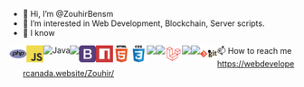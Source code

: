 - 👋 Hi, I’m @ZouhirBensm
- 👀 I’m interested in Web Development, Blockchain, Server scripts.
- 🌱 I know

<img align="left" alt="JavaScript" width="30px" src="https://raw.githubusercontent.com/github/explore/ccc16358ac4530c6a69b1b80c7223cd2744dea83/topics/php/php.png"/>
<img align="left" alt="JavaScript" width="30px" src="https://raw.githubusercontent.com/github/explore/80688e429a7d4ef2fca1e82350fe8e3517d3494d/topics/javascript/javascript.png"/>
<img align="left" alt="Java" src="https://img.shields.io/badge/Java-ED8B00?style=for-the-badge&logo=java&logoColor=white" />

<img align="left" src="https://img.shields.io/badge/jQuery-0769AD?style=for-the-badge&logo=jquery&logoColor=white" />
<img align="left" width="30px" src="https://raw.githubusercontent.com/github/explore/80688e429a7d4ef2fca1e82350fe8e3517d3494d/topics/bootstrap/bootstrap.png" />

<img align="left" width="30px" src="https://raw.githubusercontent.com/github/explore/80688e429a7d4ef2fca1e82350fe8e3517d3494d/topics/npm/npm.png" />


<img align="left" width="30px" src="https://raw.githubusercontent.com/github/explore/80688e429a7d4ef2fca1e82350fe8e3517d3494d/topics/html/html.png" />

<img align="left" width="30px" src="https://raw.githubusercontent.com/github/explore/80688e429a7d4ef2fca1e82350fe8e3517d3494d/topics/css/css.png" />



<img align="left" src="https://img.shields.io/badge/Node.js-43853D?style=for-the-badge&logo=node.js&logoColor=white" />
<img align="left" src="https://img.shields.io/badge/Express.js-000000?style=for-the-badge&logo=express&logoColor=white" />
<img align="left" width="30px" src="https://raw.githubusercontent.com/github/explore/56a826d05cf762b2b50ecbe7d492a839b04f3fbf/topics/laravel/laravel.png" />


<img align="left" src="https://img.shields.io/badge/Microsoft_SQL_Server-CC2927?style=for-the-badge&logo=microsoft-sql-server&logoColor=white" />
<img align="left" src="https://img.shields.io/badge/MongoDB-4EA94B?style=for-the-badge&logo=mongodb&logoColor=white" />

<img align="left" width="30px" src="https://raw.githubusercontent.com/github/explore/80688e429a7d4ef2fca1e82350fe8e3517d3494d/topics/git/git.png" />


- 📫 How to reach me https://webdevelopercanada.website/Zouhir/

<!---
ZouhirBensm/ZouhirBensm is a ✨ special ✨ repository because its `README.md` (this file) appears on your GitHub profile.
You can click the Preview link to take a look at your changes.
--->

